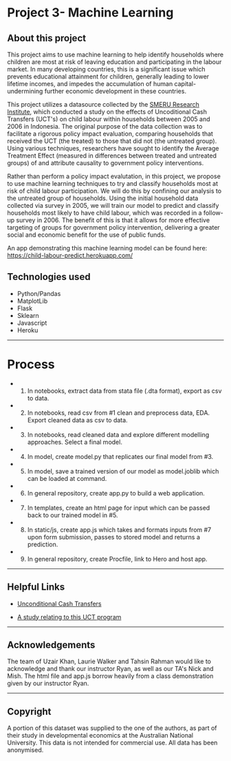 # Project 3- Machine Learning

## About this project

This project aims to use machine learning to help identify households where children are most at risk of leaving education and participating in the labour market. In many developing countries, this is a significant issue which prevents educational attainment for children, generally leading to lower lifetime incomes, and impedes the accumulation of human capital- undermining further economic development in these countries.

This project utilizes a datasource collected by the [SMERU Research Institute](https://smeru.or.id/en/about), which conducted a study on the effects of Uncoditional Cash Transfers (UCT's) on child labour within households between 2005 and 2006 in Indonesia. The original purpose of the data collection was to facilitate a rigorous policy impact evaluation, comparing households that received the UCT (the treated) to those that did not (the untreated group). Using various techniques, researchers have sought to identify the Average Treatment Effect (measured in differences between treated and untreated groups) of and attribute causality to government policy interventions.

Rather than perform a policy impact evalutation, in this project, we propose to use machine learning techniques to try and classify households most at risk of child labour participation. We will do this by confining our analysis to the untreated group of households. Using the initial household data collected via survey in 2005, we will train our model to predict and classify households most likely to have child labour, which was recorded in a follow-up survey in 2006. The benefit of this is that it allows for more effective targeting of groups for government policy intervention, delivering a greater social and economic benefit for the use of public funds.

An app demonstrating this machine learning model can be found here: https://child-labour-predict.herokuapp.com/


## Technologies used
* Python/Pandas
* MatplotLib
* Flask
* Sklearn
* Javascript
* Heroku

- - -

# Process
* 1. In notebooks, extract data from stata file (.dta format), export as csv to data.
* 2. In notebooks, read csv from #1 clean and preprocess data, EDA. Export cleaned data as csv to data.
* 3. In notebooks, read cleaned data and explore different modelling approaches. Select a final model.
* 4. In model, create model.py that replicates our final model from #3.
* 5. In model, save a trained version of our model as model.joblib which can be loaded at command.
* 6. In general repository, create app.py to build a web application.
* 7. In templates, create an html page for input which can be passed back to our trained model in #5.
* 8. In static/js, create app.js which takes and formats inputs from #7 upon form submission, passes to stored model and returns a prediction.
* 9. In general repository, create Procfile, link to Hero and host app.



- - -

## Helpful Links

* [Unconditional Cash Transfers](https://en.wikipedia.org/wiki/Unconditional_cash_transfer)

* [A study relating to this UCT program](https://www.business.uwa.edu.au/__data/assets/pdf_file/0004/2053084/Bazzi,-Sumarto,-Suryahadi-3ie-Report-March-2012.pdf)

- - -
## Acknowledgements
The team of Uzair Khan, Laurie Walker and Tahsin Rahman would like to acknowledge and thank our instructor Ryan, as well as our TA's Nick and Mish.
The html file and app.js borrow heavily from a class demonstration given by our instructor Ryan.

- - -
## Copyright
A portion of this dataset was supplied to the one of the authors, as part of their study in developmental economics at the Australian National University. 
This data is not intended for commercial use. All data has been anonymised.
